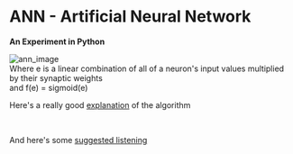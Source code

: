 ANN - Artificial Neural Network
===


<strong>An Experiment in Python</strong>

<img src="http://home.agh.edu.pl/~vlsi/AI/backp_t_en/backprop_files/img19.gif" alt="ann_image" />
<br>
Where e is a linear combination of all of a neuron's input values multiplied by their synaptic weights
<br>
and f(e) = sigmoid(e)
<br>

Here's a really good <a href="http://home.agh.edu.pl/~vlsi/AI/backp_t_en/backprop.html">explanation</a> of the algorithm

<br>

And here's some <a href="http://www.youtube.com/watch?v=y9L5zbaQML0">suggested listening</a>
